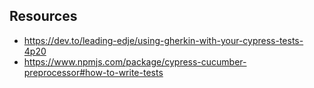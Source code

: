 ## Resources

- https://dev.to/leading-edje/using-gherkin-with-your-cypress-tests-4p20
- https://www.npmjs.com/package/cypress-cucumber-preprocessor#how-to-write-tests

